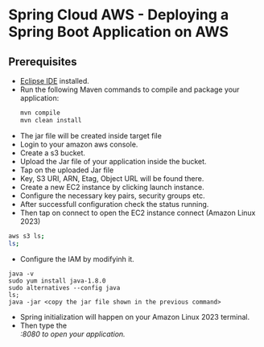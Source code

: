 # Spring Cloud AWS - Deploying a Spring Boot Application on AWS

## Prerequisites

- [Eclipse IDE](https://www.eclipse.org/ide/) installed.
- Run the following Maven commands to compile and package your application:
  ```bash
  mvn compile
  mvn clean install
- The jar file will be created inside target file
- Login to your amazon aws console.
- Create a s3 bucket.
- Upload the Jar file of your application inside the bucket.
- Tap on the uploaded Jar file
- Key, S3 URI, ARN, Etag, Object URL will be found there.
- Create a new EC2 instance by clicking launch instance.
- Configure the necessary key pairs, security groups etc.
- After successfull configuration check the status running.
- Then tap on connect to open the EC2 instance connect (Amazon Linux 2023)
```bash
aws s3 ls;
ls;
```
- Configure the IAM by modifyinh it.
```
java -v
sudo yum install java-1.8.0
sudo alternatives --config java
ls;
java -jar <copy the jar file shown in the previous command>
```
- Spring initialization will happen on your Amazon Linux 2023 terminal.
- Then type the <Address Public IPv4 DNS>:8080 to open your application.
